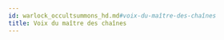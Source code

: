 ```yaml
---
id: warlock_occultsummons_hd.md#voix-du-maître-des-chaînes
title: Voix du maître des chaînes
---
```


